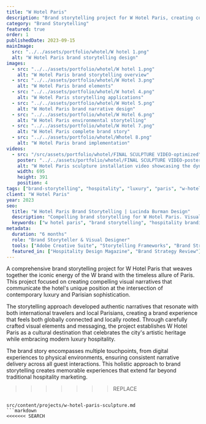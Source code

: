 ```yaml
---
title: "W Hotel Paris"
description: "Brand storytelling project for W Hotel Paris, creating compelling visual narratives that capture the essence of Parisian luxury hospitality"
category: "Brand Storytelling"
featured: true
order: 1
publishedDate: 2023-09-15
mainImage:
  src: "../../assets/portfolio/whotel/W hotel 1.png"
  alt: "W Hotel Paris brand storytelling design"
images:
  - src: "../../assets/portfolio/whotel/W hotel 1.png"
    alt: "W Hotel Paris brand storytelling overview"
  - src: "../../assets/portfolio/whotel/W Hotel 3.png"
    alt: "W Hotel Paris brand elements"
  - src: "../../assets/portfolio/whotel/W hotel 4.png"
    alt: "W Hotel Paris storytelling applications"
  - src: "../../assets/portfolio/whotel/W Hotel 5.png"
    alt: "W Hotel Paris brand narrative design"
  - src: "../../assets/portfolio/whotel/W Hotel 6.png"
    alt: "W Hotel Paris environmental storytelling"
  - src: "../../assets/portfolio/whotel/W Hotel 7.png"
    alt: "W Hotel Paris complete brand story"
  - src: "../../assets/portfolio/whotel/Whotel 8.png"
    alt: "W Hotel Paris brand implementation"
videos:
  - src: "/src/assets/portfolio/whotel/FINAL SCULPTURE VIDEO-optimized"
    poster: "../../assets/portfolio/whotel/FINAL SCULPTURE VIDEO-poster.png"
    alt: "W Hotel Paris sculpture installation video showcasing the dynamic 3D art piece in motion"
    width: 695
    height: 391
    position: 4
tags: ["brand-storytelling", "hospitality", "luxury", "paris", "w-hotel", "narrative-design"]
client: "W Hotel Paris"
year: 2023
seo:
  title: "W Hotel Paris Brand Storytelling | Lucinda Burman Design"
  description: "Compelling brand storytelling for W Hotel Paris. Visual narratives that capture Parisian luxury hospitality essence."
  keywords: ["w hotel paris", "brand storytelling", "hospitality branding", "luxury hotel design", "paris hotel branding"]
metadata:
  duration: "6 months"
  role: "Brand Storyteller & Visual Designer"
  tools: ["Adobe Creative Suite", "Storytelling Frameworks", "Brand Strategy"]
  featured_in: ["Hospitality Design Magazine", "Brand Strategy Review"]
---
```


A comprehensive brand storytelling project for W Hotel Paris that weaves together the iconic energy of the W brand with the timeless allure of Paris. This project focused on creating compelling visual narratives that communicate the hotel's unique position at the intersection of contemporary luxury and Parisian sophistication.

The storytelling approach developed authentic narratives that resonate with both international travelers and local Parisians, creating a brand experience that feels both globally connected and locally rooted. Through carefully crafted visual elements and messaging, the project establishes W Hotel Paris as a cultural destination that celebrates the city's artistic heritage while embracing modern luxury hospitality.

The brand story encompasses multiple touchpoints, from digital experiences to physical environments, ensuring consistent narrative delivery across all guest interactions. This holistic approach to brand storytelling creates memorable experiences that extend far beyond traditional hospitality marketing.
>>>>>>>REPLACE
```

src/content/projects/w-hotel-paris-sculpture.md
```markdown
<<<<<<< SEARCH
